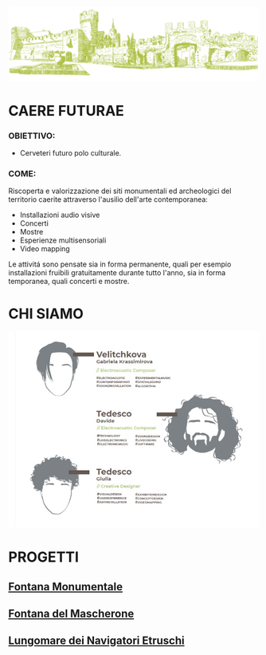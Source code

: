 <img src="https://github.com/Velitch/Caere_Futurae/blob/master/Immagini/Illustrazione_piazza_s_maria_maggiore.jpg">

# CAERE FUTURAE 

### OBIETTIVO: 

- Cerveteri futuro polo culturale.

### COME:

Riscoperta e valorizzazione dei siti monumentali ed archeologici del territorio caerite attraverso l'ausilio dell'arte contemporanea:

- Installazioni audio visive
- Concerti
- Mostre
- Esperienze multisensoriali
- Video mapping

Le attivitá sono pensate sia in forma permanente, quali per esempio installazioni fruibili gratuitamente durante tutto l'anno, sia in forma temporanea, quali concerti e mostre.

# CHI SIAMO

<img src="https://github.com/Velitch/Caere_Futurae/blob/master/Immagini/chi_siamo.jpg">

# PROGETTI

## [Fontana Monumentale](https://github.com/Velitch/Caere_Futurae/tree/master/Fontana%20Monumentale)

## [Fontana del Mascherone](https://github.com/Velitch/Caere_Futurae/tree/master/Fontana%20del%20Mascherone)

## [Lungomare dei Navigatori Etruschi](https://github.com/Velitch/Caere_Futurae/tree/master/Lungomare%20dei%20Navigatori%20Etruschi)


